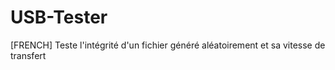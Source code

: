 # USB-Tester
[FRENCH] Teste l'intégrité d'un fichier généré aléatoirement et sa vitesse de transfert
